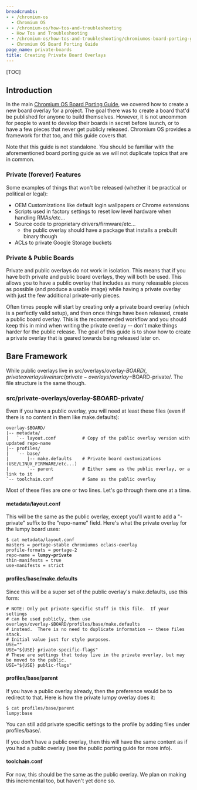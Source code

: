```yaml
---
breadcrumbs:
- - /chromium-os
  - Chromium OS
- - /chromium-os/how-tos-and-troubleshooting
  - How Tos and Troubleshooting
- - /chromium-os/how-tos-and-troubleshooting/chromiumos-board-porting-guide
  - Chromium OS Board Porting Guide
page_name: private-boards
title: Creating Private Board Overlays
---
```


[TOC]

## Introduction

In the main [Chromium OS Board Porting
Guide](/chromium-os/how-tos-and-troubleshooting/chromiumos-board-porting-guide),
we covered how to create a new board overlay for a project. The goal there was
to create a board that'd be published for anyone to build themselves. However,
it is not uncommon for people to want to develop their boards in secret before
launch, or to have a few pieces that never get publicly released. Chromium OS
provides a framework for that too, and this guide covers that.

Note that this guide is not standalone. You should be familiar with the
aforementioned board porting guide as we will not duplicate topics that are in
common.

### Private (forever) Features

Some examples of things that won't be released (whether it be practical or
political or legal):

*   OEM Customizations like default login wallpapers or Chrome
            extensions
*   Scripts used in factory settings to reset low level hardware when
            handling RMAs/etc...
*   Source code to proprietary drivers/firmware/etc...
    *   the public overlay should have a package that installs a
                prebuilt binary though
*   ACLs to private Google Storage buckets

### Private & Public Boards

Private and public overlays do not work in isolation. This means that if you
have both private and public board overlays, they will both be used. This allows
you to have a public overlay that includes as many releasable pieces as possible
(and produce a usable image) while having a private overlay with just the few
additional private-only pieces.

Often times people will start by creating only a private board overlay (which is
a perfectly valid setup), and then once things have been released, create a
public board overlay. This is the recommended workflow and you should keep this
in mind when writing the private overlay -- don't make things harder for the
public release. The goal of this guide is to show how to create a private
overlay that is geared towards being released later on.

## Bare Framework

While public overlays live in src/overlays/overlay-$BOARD/, private overlays
live in src/private-overlays/overlay-$BOARD-private/. The file structure is the
same though.

### src/private-overlays/overlay-$BOARD-private/

Even if you have a public overlay, you will need at least these files (even if
there is no content in them like make.defaults):

```none
overlay-$BOARD/
|-- metadata/
|   `-- layout.conf          # Copy of the public overlay version with updated repo-name
|-- profiles/
|   `-- base/
|       |-- make.defaults    # Private board customizations (USE/LINUX_FIRMWARE/etc...)
|       `-- parent           # Either same as the public overlay, or a link to it
`-- toolchain.conf           # Same as the public overlay
```

Most of these files are one or two lines. Let's go through them one at a time.

#### metadata/layout.conf

This will be the same as the public overlay, except you'll want to add a
"-private" suffix to the "repo-name" field. Here's what the private overlay for
the lumpy board uses:

<pre><code>$ cat metadata/layout.conf
masters = portage-stable chromiumos eclass-overlay
profile-formats = portage-2
repo-name = <b>lumpy-private</b>
thin-manifests = true
use-manifests = strict
</code></pre>

#### profiles/base/make.defaults

Since this will be a super set of the public overlay's make.defaults, use this
form:

```none
# NOTE: Only put private-specific stuff in this file.  If your settings
# can be used publicly, then use overlays/overlay-$BOARD/profiles/base/make.defaults
# instead.  There is no need to duplicate information -- these files stack.
# Initial value just for style purposes.
USE=""
USE="${USE} private-specific-flags"
# These are settings that today live in the private overlay, but may be moved to the public.
USE="${USE} public-flags"
```

#### profiles/base/parent

If you have a public overlay already, then the preference would be to redirect
to that. Here is how the private lumpy overlay does it:

```none
$ cat profiles/base/parent
lumpy:base
```

You can still add private specific settings to the profile by adding files under
profiles/base/.

If you don't have a public overlay, then this will have the same content as if
you had a public overlay (see the public porting guide for more info).

#### toolchain.conf

For now, this should be the same as the public overlay. We plan on making this
incremental too, but haven't yet done so.
